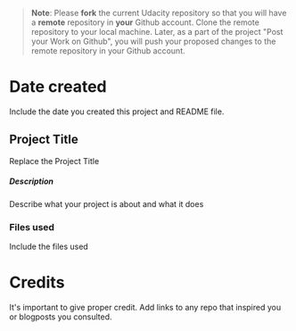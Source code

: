 >**Note**: Please **fork** the current Udacity repository so that you will have a **remote** repository in **your** Github account. Clone the remote repository to your local machine. Later, as a part of the project "Post your Work on Github", you will push your proposed changes to the remote repository in your Github account.

# Date created
Include the date you created this project and README file.

## Project Title
Replace the Project Title

##### Description
Describe what your project is about and what it does

### Files used
Include the files used

# Credits
It's important to give proper credit. Add links to any repo that inspired you or blogposts you consulted.

